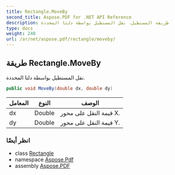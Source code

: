 ```yaml
---
title: Rectangle.MoveBy
second_title: Aspose.PDF for .NET API Reference
description: طريقة المستطيل. نقل المستطيل بواسطة دلتا المحددة
type: docs
weight: 240
url: /ar/net/aspose.pdf/rectangle/moveby/
---
```

## طريقة Rectangle.MoveBy

نقل المستطيل بواسطة دلتا المحددة.

```csharp
public void MoveBy(double dx, double dy)
```

| المعامل | النوع | الوصف |
| --- | --- | --- |
| dx | Double | قيمة النقل على محور X. |
| dy | Double | قيمة النقل على محور Y. |

### انظر أيضًا

* class [Rectangle](../)
* namespace [Aspose.Pdf](../../../aspose.pdf/)
* assembly [Aspose.PDF](../../../)